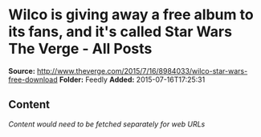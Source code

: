 # Wilco is giving away a free album to its fans, and it's called Star Wars The Verge - All Posts

**Source:** http://www.theverge.com/2015/7/16/8984033/wilco-star-wars-free-download
**Folder:** Feedly
**Added:** 2015-07-16T17:25:31




## Content
*Content would need to be fetched separately for web URLs*
